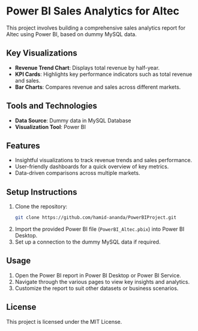 
# Power BI Sales Analytics for Altec

This project involves building a comprehensive sales analytics report for Altec using Power BI, based on dummy MySQL data.

## Key Visualizations

- **Revenue Trend Chart**: Displays total revenue by half-year.
- **KPI Cards**: Highlights key performance indicators such as total revenue and sales.
- **Bar Charts**: Compares revenue and sales across different markets.

## Tools and Technologies

- **Data Source**: Dummy data in MySQL Database
- **Visualization Tool**: Power BI

## Features

- Insightful visualizations to track revenue trends and sales performance.
- User-friendly dashboards for a quick overview of key metrics.
- Data-driven comparisons across multiple markets.

## Setup Instructions

1. Clone the repository:
   ```bash
   git clone https://github.com/hamid-ananda/PowerBIProject.git
   ```
2. Import the provided Power BI file (`PowerBI_Altec.pbix`) into Power BI Desktop.
3. Set up a connection to the dummy MySQL data if required.

## Usage

1. Open the Power BI report in Power BI Desktop or Power BI Service.
2. Navigate through the various pages to view key insights and analytics.
3. Customize the report to suit other datasets or business scenarios.

## License

This project is licensed under the MIT License.
